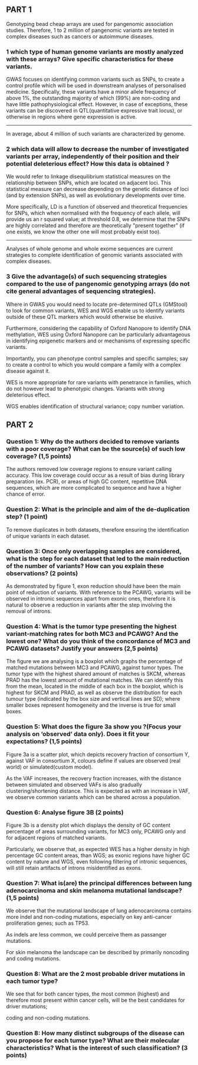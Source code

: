 ## PART 1
Genotyping bead cheap arrays are used for pangenomic association studies. Therefore, 1 to 2 million of pangenomic variants are tested in complex diseases such as cancers or autoimmune diseases.
### 1 which type of human genome variants are mostly analyzed with these arrays? Give specific characteristics for these variants.

GWAS focuses on identifying common variants such as SNPs, to create a control profile which will be used in downstream analyses of personalised medicine. Specifically, these variants have a minor allele frequency of above 1%, the outstanding majority of which (99%) are non-coding and have little pathophysiological effect. However, in case of exceptions, these variants can be discovered in QTL(quantitative expressive trait locus), or otherwise in regions where gene expression is active.

______________________
In average, about 4 million of such variants are characterized by genome.
### 2 which data will allow to decrease the number of investigated variants per array, independently of their position and their potential deleterious effect? How this data is obtained ?

We would refer to linkage disequilibrium statistical measures on the relationship between SNPs, which are located on adjacent loci. This statistical measure can decrease depending on the genetic distance of loci (and by extension SNPs), as well as evolutionary developments over time.

More specifically, LD is a function of observed and theoretical frequencies for SNPs, which when normalised with the frequency of each allele, will provide us an r squared value; at threshold 0.8, we determine that the SNPs are highly correlated and therefore are theoretically "present together" (if one exists, we know the other one will most probably exist too).

_______________________
Analyses of whole genome and whole exome sequences are current strategies to complete identification of genomic variants associated with complex diseases.
### 3 Give the advantage(s) of such sequencing strategies compared to the use of pangenomic genotyping arrays (do not cite general advantages of sequencing strategies).

Where in GWAS you would need to locate pre-determined QTLs (GMStool) to look for common variants, WES and WGS enable us to identify variants outside of these QTL markers which would otherwise be elusive. 

Furthermore, considering the capability of Oxford Nanopore to identify DNA methylation, WES using Oxford Nanopore can be particularly advantageous in identifying epigenetic markers and or mechanisms of expressing specific variants. 

Importantly, you can phenotype control samples and specific samples; say to create a control to which you would compare a family with a complex disease against it. 

WES is more appropriate for rare variants with penetrance in families, which do not however lead to phenotypic changes. Variants with strong deleterious effect.

WGS enables identification of structural variance; copy number variation.

## PART 2

### Question 1: Why do the authors decided to remove variants with a poor coverage? What can be the source(s) of such low coverage? (1,5 points)

The authors removed low coverage regions to ensure variant calling accuracy. This low coverage could occur as a result of bias during library preparation (ex. PCR), or areas of high GC content, repetitive DNA sequences, which are more complicated to sequence and have a higher chance of error. 

### Question 2: What is the principle and aim of the de-duplication step? (1 point)

To remove duplicates in both datasets, therefore ensuring the identification of unique variants in each dataset.

### Question 3: Once only overlapping samples are considered, what is the step for each dataset that led to the main reduction of the number of variants? How can you explain these observations? (2 points)

As demonstrated by figure 1, exon reduction should have been the main point of reduction of variants. With reference to the PCAWG, variants will be observed in intronic sequences apart from exonic ones, therefore it is natural to observe a reduction in variants after the step involving the removal of introns.

### Question 4: What is the tumor type presenting the highest variant-matching rates for both MC3 and PCAWG? And the lowest one? What do you think of the concordance of MC3 and PCAWG datasets? Justify your answers (2,5 points)

The figure we are analysing is a boxplot which graphs the percentage of matched mutations between MC3 and PCAWG, against tumor types. The tumor type with the highest shared amount of matches is SKCM, whereas PRAD has the lowest amount of mutational matches. We can identify this from the mean, located in the middle of each box in the boxplot, which is highest for SKCM and PRAD, as well as observe the distribution for each tumour type (indicated by the box size and vertical lines are SD); where smaller boxes represent homogeneity and the inverse is true for small boxes. 

### Question 5: What does the figure 3a show you ?(Focus your analysis on ‘observed’ data only). Does it fit your expectations? (1,5 points)

Figure 3a is a scatter plot, which depicts recovery fraction of consortium Y, against VAF in consortium X, colours define if values are observed (real world) or simulated(custom model). 

As the VAF increases, the recovery fraction increases, with the distance between simulated and observed VAFs is also gradually clustering/shortening distance. This is expected as with an increase in VAF, we observe common variants which can be shared across a population.

### Question 6: Analyse figure 3B (2 points)

Figure 3b is a density plot which displays the density of GC content percentage of areas surrounding variants, for MC3 only, PCAWG only and for adjacent regions of matched variants. 

Particularly, we observe that, as expected WES has a higher density in high percentage GC content areas, than WGS; as exonic regions have higher GC content by nature and WGS, even following filtering of intronic sequences, will still retain artifacts of introns misidentified as exons.

### Question 7: What is(are) the principal differences between lung adenocarcinoma and skin melanoma mutational landscape? (1,5 points)

We observe that the mutational landscape of lung adenocarcinoma contains more indel and non-coding mutations, especially on key anti-cancer proliferation genes; such as TP53. 

As indels are less common, we could perceive them as passanger mutations. 

For skin melanoma the landscape can be described by primarily noncoding and coding mutations. 

### Question 8: What are the 2 most probable driver mutations in each tumor type?

We see that for both cancer types, the most common (highest) and therefore most present within cancer cells, will be the best candidates for driver mutations;

coding and non-coding mutations.

### Question 8: How many distinct subgroups of the disease can you propose for each tumor type? What are their molecular characteristics? What is the interest of such classification? (3 points)




